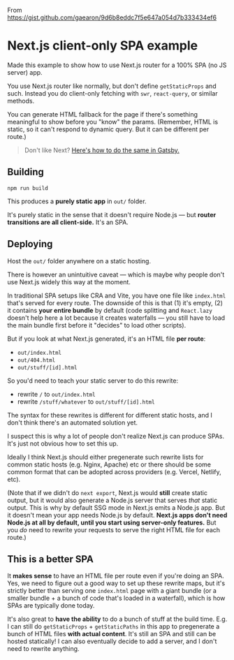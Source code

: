 From https://gist.github.com/gaearon/9d6b8eddc7f5e647a054d7b333434ef6

# Next.js client-only SPA example

Made this example to show how to use Next.js router for a 100% SPA (no JS server) app.

You use Next.js router like normally, but don't define `getStaticProps` and such. Instead you do client-only fetching with `swr`, `react-query`, or similar methods.

You can generate HTML fallback for the page if there's something meaningful to show before you "know" the params. (Remember, HTML is static, so it can't respond to dynamic query. But it can be different per route.)

> Don't like Next? [Here's how to do the same in Gatsby.](https://www.gatsbyjs.com/docs/how-to/routing/client-only-routes-and-user-authentication/)

## Building

```
npm run build
```

This produces a **purely static app** in `out/` folder.

It's purely static in the sense that it doesn't require Node.js — but **router transitions are all client-side.** It's an SPA.

## Deploying

Host the `out/` folder anywhere on a static hosting.

There is however an unintuitive caveat — which is maybe why people don't use Next.js widely this way at the moment.

In traditional SPA setups like CRA and Vite, you have one file like `index.html` that's served for every route. The downside of this is that (1) it's empty, (2) it contains **your entire bundle** by default (code splitting and `React.lazy` doesn't help here a lot because it creates waterfalls — you still have to load the main bundle first before it "decides" to load other scripts).

But if you look at what Next.js generated, it's an HTML file **per route**:

- `out/index.html`
- `out/404.html`
- `out/stuff/[id].html`

So you'd need to teach your static server to do this rewrite:

- rewrite `/` to `out/index.html`
- rewrite `/stuff/whatever` to `out/stuff/[id].html`

The syntax for these rewrites is different for different static hosts, and I don't think there's an automated solution yet.

I suspect this is why a lot of people don't realize Next.js can produce SPAs. It's just not obvious how to set this up.

Ideally I think Next.js should either pregenerate such rewrite lists for common static hosts (e.g. Nginx, Apache) etc or there should be some common format that can be adopted across providers (e.g. Vercel, Netlify, etc).

(Note that if we didn't do `next export`, Next.js would **still** create static output, but it would also generate a Node.js server that serves *that* static output. This is why by default SSG mode in Next.js emits a Node.js app. But it doesn't mean your app needs Node.js by default. **Next.js apps don't need Node.js at all by default, until you start using server-only features.** But you *do* need to rewrite your requests to serve the right HTML file for each route.)

## This is a better SPA

It **makes sense** to have an HTML file per route even if you're doing an SPA. Yes, we need to figure out a good way to set up these rewrite maps, but it's strictly better than serving one `index.html` page with a giant bundle (or a smaller bundle + a bunch of code that's loaded in a waterfall), which is how SPAs are typically done today.

It's also great to **have the ability** to do a bunch of stuff at the build time. E.g. I can still do `getStaticProps` + `getStaticPaths` in this app to pregenerate a bunch of HTML files **with actual content**. It's still an SPA and still can be hosted statically! I can also eventually decide to add a server, and I don't need to rewrite anything.

